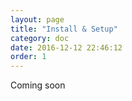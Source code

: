```yaml
---
layout: page
title: "Install & Setup"
category: doc
date: 2016-12-12 22:46:12
order: 1
---
```


Coming soon